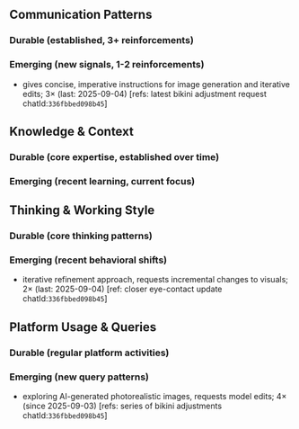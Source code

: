 ## Communication Patterns
### Durable (established, 3+ reinforcements)

### Emerging (new signals, 1-2 reinforcements)
- gives concise, imperative instructions for image generation and iterative edits; 3× (last: 2025-09-04) [refs: latest bikini adjustment request chatId:`336fbbed098b45`]

## Knowledge & Context
### Durable (core expertise, established over time)

### Emerging (recent learning, current focus)

## Thinking & Working Style
### Durable (core thinking patterns)

### Emerging (recent behavioral shifts)
- iterative refinement approach, requests incremental changes to visuals; 2× (last: 2025-09-04) [ref: closer eye-contact update chatId:`336fbbed098b45`]

## Platform Usage & Queries
### Durable (regular platform activities)

### Emerging (new query patterns)
- exploring AI-generated photorealistic images, requests model edits; 4× (since 2025-09-03) [refs: series of bikini adjustments chatId:`336fbbed098b45`]